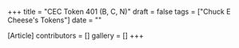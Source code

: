 +++
title = "CEC Token 401 (B, C, N)"
draft = false
tags = ["Chuck E Cheese's Tokens"]
date = ""

[Article]
contributors = []
gallery = []
+++